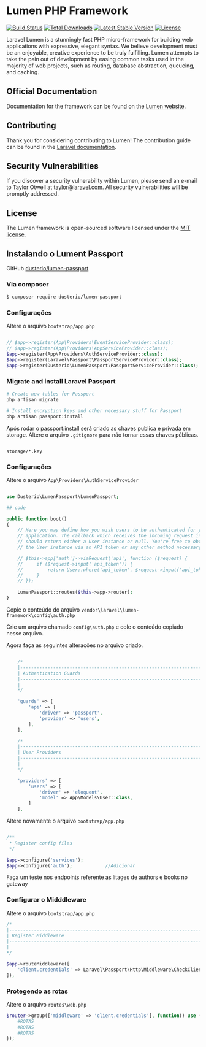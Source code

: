 # Lumen PHP Framework

[![Build Status](https://travis-ci.org/laravel/lumen-framework.svg)](https://travis-ci.org/laravel/lumen-framework)
[![Total Downloads](https://img.shields.io/packagist/dt/laravel/framework)](https://packagist.org/packages/laravel/lumen-framework)
[![Latest Stable Version](https://img.shields.io/packagist/v/laravel/framework)](https://packagist.org/packages/laravel/lumen-framework)
[![License](https://img.shields.io/packagist/l/laravel/framework)](https://packagist.org/packages/laravel/lumen-framework)

Laravel Lumen is a stunningly fast PHP micro-framework for building web applications with expressive, elegant syntax. We believe development must be an enjoyable, creative experience to be truly fulfilling. Lumen attempts to take the pain out of development by easing common tasks used in the majority of web projects, such as routing, database abstraction, queueing, and caching.

## Official Documentation

Documentation for the framework can be found on the [Lumen website](https://lumen.laravel.com/docs).

## Contributing

Thank you for considering contributing to Lumen! The contribution guide can be found in the [Laravel documentation](https://laravel.com/docs/contributions).

## Security Vulnerabilities

If you discover a security vulnerability within Lumen, please send an e-mail to Taylor Otwell at taylor@laravel.com. All security vulnerabilities will be promptly addressed.

## License

The Lumen framework is open-sourced software licensed under the [MIT license](https://opensource.org/licenses/MIT).


## Instalando o Lument Passport

GitHub [dusterio/lumen-passport](https://github.com/dusterio/lumen-passport)

### Via composer

```bash
$ composer require dusterio/lumen-passport
```

### Configurações

Altere o arquivo ```bootstrap/app.php```

```php

// $app->register(App\Providers\EventServiceProvider::class);
// $app->register(App\Providers\AppServiceProvider::class);
$app->register(App\Providers\AuthServiceProvider::class);                   //Descomentar
$app->register(Laravel\Passport\PassportServiceProvider::class);            //Criar
$app->register(Dusterio\LumenPassport\PassportServiceProvider::class);      //Criar

```

### Migrate and install Laravel Passport

```bash
# Create new tables for Passport
php artisan migrate

# Install encryption keys and other necessary stuff for Passport
php artisan passport:install
```

Após rodar o passport:install será criado as chaves publica e privada em storage. Altere o arquivo ```.gitignore``` para não tornar essas chaves públicas.

```text

storage/*.key

```

### Configurações 

Altere o arquivo ```App\Providers\AuthServiceProvider```

```php

use Dusterio\LumenPassport\LumenPassport;

## code

public function boot()
{
    // Here you may define how you wish users to be authenticated for your Lumen
    // application. The callback which receives the incoming request instance
    // should return either a User instance or null. You're free to obtain
    // the User instance via an API token or any other method necessary.

    // $this->app['auth']->viaRequest('api', function ($request) {
    //     if ($request->input('api_token')) {
    //         return User::where('api_token', $request->input('api_token'))->first();
    //     }
    // });

    LumenPassport::routes($this->app->router);
}

```

Copie o conteúdo do arquivo ```vendor\laravel\lumen-framework\config\auth.php```

Crie um arquivo chamado ```config\auth.php``` e cole o conteúdo copiado nesse arquivo.

Agora faça as seguintes alterações no arquivo criado.

```php

    /*
    |--------------------------------------------------------------------------
    | Authentication Guards
    |--------------------------------------------------------------------------
    |
    */

    'guards' => [
        'api' => [
            'driver' => 'passport',
            'provider' => 'users',
        ],
    ],

    /*
    |--------------------------------------------------------------------------
    | User Providers
    |--------------------------------------------------------------------------
    |
    */

    'providers' => [
        'users' => [
            'driver' => 'eloquent',
            'model' => App\Models\User::class,
        ]
    ],

```

Altere novamente o arquivo ```bootstrap/app.php```

```php

/**
 * Register config files
 */

$app->configure('services');
$app->configure('auth');            //Adicionar

```

Faça um teste nos endpoints referente as litages de authors e books no gateway


### Configurar o Midddleware

Altere o arquivo ```bootstrap/app.php```


```php
/*
|--------------------------------------------------------------------------
| Register Middleware
|--------------------------------------------------------------------------
|
*/

$app->routeMiddleware([
    'client.credentials' => Laravel\Passport\Http\Middleware\CheckClientCredentials::class,
]);

```

### Protegendo as rotas

Altere o arquivo ```routes\web.php```

```php
$router->group(['middleware' => 'client.credentials'], function() use ($router) { 
    #ROTAS
    #ROTAS
    #ROTAS
});
```